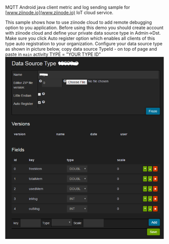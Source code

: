 MQTT Android java client metric and log sending sample for [www.ziinode.io](www.ziinode.io) IoT cloud service.

This sample shows how to use ziinode cloud to add remote debugging option to you application.
Before using this demo you should create account with ziinode cloud and define your private data source type in Admin->Dst.
Make sure you click Auto register option which enables all clients of this type auto registration to your organization.
Configure your data source type as shown in picture below, copy data source TypeId - on top of page and paste in `main` activity TYPE = "YOUR TYPE ID"
![DataSourceType](DeviceType.png)


